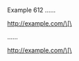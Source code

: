 Example 612
......

<http://example.com/\[\>

......

<p><a href="http://example.com/%5C%5B%5C">http://example.com/\[\</a></p>
